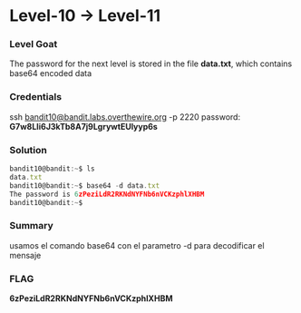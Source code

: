# Level-10 -> Level-11

### Level Goat
The password for the next level is stored in the file **data.txt**, which contains base64 encoded data
### Credentials
ssh bandit10@bandit.labs.overthewire.org -p 2220
password: **G7w8LIi6J3kTb8A7j9LgrywtEUlyyp6s**
### Solution
```js
bandit10@bandit:~$ ls
data.txt
bandit10@bandit:~$ base64 -d data.txt 
The password is 6zPeziLdR2RKNdNYFNb6nVCKzphlXHBM
bandit10@bandit:~$ 
```
### Summary
usamos el comando base64 con el parametro -d para decodificar el mensaje
### FLAG
**6zPeziLdR2RKNdNYFNb6nVCKzphlXHBM**